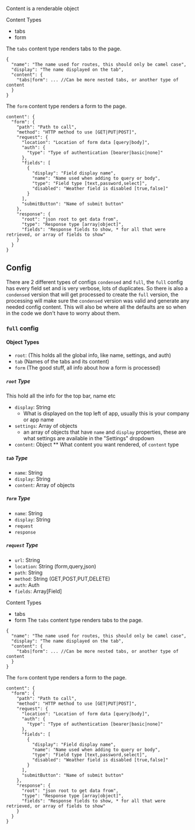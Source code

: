 
Content is a renderable object

Content Types
 - tabs
 - form
 
The `tabs` content type renders tabs to the page.
 ```
 {
   "name": "The name used for routes, this should only be camel case",
   "display": "The name displayed on the tab",
   "content": {
     "tabs|form": ... //Can be more nested tabs, or another type of content
   }
 }
 ```
 
 
The `form` content type renders a form to the page.
```
content": {
  "form": {
    "path": "Path to call",
    "method": "HTTP method to use [GET|PUT|POST]",
    "request": {
      "location": "Location of form data [query|body]",
      "auth": {
        "type": "Type of authentication [bearer|basic|none]"
      },
      "fields": [
        {
          "display": "Field display name",
          "name": "Name used when adding to query or body",
          "type": "Field type [text,password,select]",
          "disabled": "Weather field is disabled [true,false]"
        }
      ],
      "submitButton": "Name of submit button"
    },
    "response": {
      "root": "json root to get data from",
      "type": "Response type [array|object]",
      "fields": "Response fields to show, * for all that were retrieved, or array of fields to show"
    }
  }
}
```

 
## Config

There are 2 different types of configs `condensed` and `full`, the `full` config has every field
set and is very verbose, lots of duplicates. So there is also a `condensed` version that will get 
processed to create the `full` version, the processing will make sure the `condensed` version was
valid and generate any needed config content. This will also be where all the defaults are so
when in the code we don't have to worry about them.



### `full` config


 
#### Object Types
* `root`: (This holds all the global info, like name, settings, and auth)
* `tab` (Names of the tabs and its content)
* `form` (The good stuff, all info about how a form is processed)


##### `root` Type
This hold all the info for the top bar, name etc

* `display`: String
  * What is displayed on the top left of app, usually this is your company or app name
* `settings`: Array of objects
  * an array of objects that have `name` and `display` properties, 
    these are what settings are available in the "Settings" dropdown
* `content`: Object
** What content you want rendered, of `content` type 

##### `tab` Type

* `name`: String
* `display`: String
* `content`: Array of objects



##### `form` Type

* `name`: String
* `display`: String
* `request`
* `response`

##### `request` Type

* `url`: String
* `location`: String (form,query,json)
* `path`: String
* `method`: String (GET,POST,PUT,DELETE)
* `auth`: Auth
* `fields`: Array[Field]

 
 Content Types
  - tabs
  - form
The `tabs` content type renders tabs to the page.
 ```
 {
   "name": "The name used for routes, this should only be camel case",
   "display": "The name displayed on the tab",
   "content": {
     "tabs|form": ... //Can be more nested tabs, or another type of content
   }
 }
 ```
 
 
The `form` content type renders a form to the page.
```
content": {
  "form": {
    "path": "Path to call",
    "method": "HTTP method to use [GET|PUT|POST]",
    "request": {
      "location": "Location of form data [query|body]",
      "auth": {
        "type": "Type of authentication [bearer|basic|none]"
      },
      "fields": [
        {
          "display": "Field display name",
          "name": "Name used when adding to query or body",
          "type": "Field type [text,password,select]",
          "disabled": "Weather field is disabled [true,false]"
        }
      ],
      "submitButton": "Name of submit button"
    },
    "response": {
      "root": "json root to get data from",
      "type": "Response type [array|object]",
      "fields": "Response fields to show, * for all that were retrieved, or array of fields to show"
    }
  }
}
```
